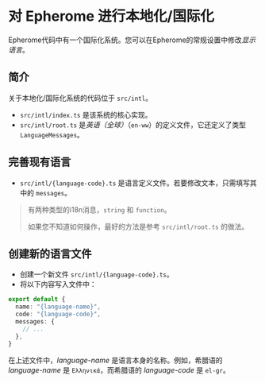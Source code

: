 # 对 Epherome 进行本地化/国际化

Epherome代码中有一个国际化系统。您可以在Epherome的常规设置中修改*显示语言*。

## 简介

关于本地化/国际化系统的代码位于 `src/intl`。

- `src/intl/index.ts` 是该系统的核心实现。
- `src/intl/root.ts` 是*英语（全球）*（`en-ww`）的定义文件，它还定义了类型 `LanguageMessages`。

## 完善现有语言

- `src/intl/{language-code}.ts` 是语言定义文件。若要修改文本，只需填写其中的 `messages`。

> 有两种类型的i18n消息，`string` 和 `function`。
>
> 如果您不知道如何操作，最好的方法是参考 `src/intl/root.ts` 的做法。

## 创建新的语言文件

- 创建一个新文件 `src/intl/{language-code}.ts`。
- 将以下内容写入文件中：
```typescript
export default {
  name: "{language-name}",
  code: "{language-code}",
  messages: {
    // ...
  },
}
```

在上述文件中，*language-name* 是语言本身的名称。例如，希腊语的 *language-name* 是 `Ελληνικά`，而希腊语的 *language-code* 是 `el-gr`。